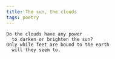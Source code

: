 ```yaml
---
title: The sun, the clouds
tags: poetry
---
```


    Do the clouds have any power
      to darken or brighten the sun?
    Only while feet are bound to the earth
      will they seem to.
